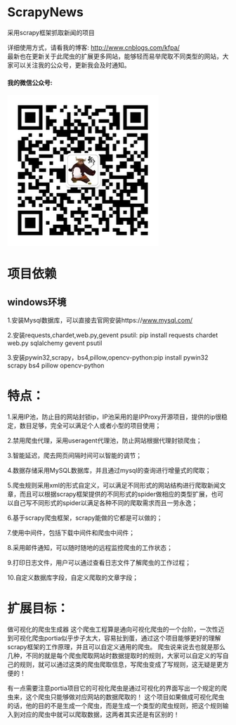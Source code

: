 # ScrapyNews
采用scrapy框架抓取新闻的项目

详细使用方式，请看我的博客:
http://www.cnblogs.com/kfpa/
<br/>
最新也在更新关于此爬虫的扩展更多网站，能够轻而易举爬取不同类型的网站，大家可以关注我的公众号，更新我会及时通知。
<br/>

#### 我的微信公众号:

![](kfpa.jpg)
<br/>

# 项目依赖

## windows环境
1.安装Mysql数据库，可以直接去官网安装https://www.mysql.com/

2.安装requests,chardet,web.py,gevent psutil: pip install requests chardet web.py sqlalchemy gevent psutil 

3.安装pywin32,scrapy，bs4,pillow,opencv-python:pip install pywin32 scrapy bs4 pillow opencv-python


# 特点：

1.采用IP池，防止目的网站封锁ip，IP池采用的是IPProxy开源项目，提供的ip很稳定，数目足够，完全可以满足个人或者小型的项目使用；

2.禁用爬虫代理，采用useragent代理池，防止网站根据代理封锁爬虫；

3.智能延迟，爬去网页间隔时间可以智能的调节；

4.数据存储采用MySQL数据库，并且通过mysql的查询进行增量式的爬取；

5.爬虫规则采用xml的形式自定义，可以满足不同形式的网站结构进行爬取新闻文章，而且可以根据scrapy框架提供的不同形式的spider做相应的类型扩展，也可以自己写不同形式的spider以满足各种不同的爬取需求而且一劳永逸；

6.基于scrapy爬虫框架，scrapy能做的它都是可以做的；

7.使用中间件，包括下载中间件和爬虫中间件；

8.采用邮件通知，可以随时随地的远程监控爬虫的工作状态；

9.打印日志文件，用户可以通过查看日志文件了解爬虫的工作过程；

10.自定义数据库字段，自定义爬取的文章字段；

# 扩展目标：

做可视化的爬虫生成器
这个爬虫工程算是通向可视化爬虫的一个台阶，一次性迈到可视化爬虫portia似乎步子太大，容易扯到蛋，通过这个项目能够更好的理解scrapy框架的工作原理，并且可以自定义通用的爬虫。
爬虫说来说去也就是那么几种，不同的就是每个爬虫爬取网站时数据提取时的规则，大家可以自定义的写自己的规则，就可以通过这类的爬虫爬取信息，写爬虫变成了写规则，这无疑是更方便的！

有一点需要注意portia项目它的可视化爬虫是通过可视化的界面写出一个规定的爬虫来，这个爬虫只能够做对应网站的数据爬取的！
这个项目如果做成可视化爬虫的话，他的目的不是生成一个爬虫，而是生成一个类型的爬虫规则，把这个规则输入到对应的爬虫中就可以爬取数据，这两者其实还是有区别的！

